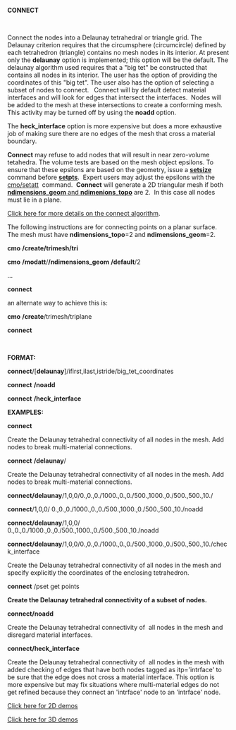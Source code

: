  **CONNECT**

  

  Connect the nodes into a Delaunay tetrahedral or triangle grid. The
  Delaunay criterion requires that the circumsphere (circumcircle)
  defined by each tetrahedron (triangle) contains no mesh nodes in its
  interior. At present only the **delaunay** option is implemented;
  this option will be the default. The delaunay algorithm used
  requires that a "big tet" be constructed that contains all nodes in
  its interior. The user has the option of providing the coordinates
  of this "big tet". The user also has the option of selecting a
  subset of nodes to connect.   Connect will by default detect
  material interfaces and will look for edges that intersect the
  interfaces.  Nodes will be added to the mesh at these intersections
  to create a conforming mesh.  This activity may be turned off by
  using the **noadd** option.

  

  The **heck\_interface** option is more expensive but does a more
  exhaustive job of making sure there are no edges of the mesh that
  cross a material boundary.

  

  **Connect** may refuse to add nodes that will result in near
  zero-volume tetahedra. The volume tests are based on the mesh object
  epsilons. To ensure that these epsilons are based on the geometry,
  issue a
  **[setsize](http://lagrit.lanl.gov/SETSIZE.md)** command
  before **[setpts](http://lagrit.lanl.gov/SETPTS.md)**. 
  Expert users may adjust the epsilons with the 
  [cmo/setatt](http://lagrit.lanl.gov/cmo_setatt.md) 
  command.  **Connect** will generate a 2D triangular mesh if both
  [**ndimensions\_geom** and
  **ndimenions\_topo**](http://lagrit.lanl.gov/meshobject.md)
  are 2.  In this case all nodes must lie in a plane.

  [Click here for more details on the connect
  algorithm](http://lagrit.lanl.gov/connect_notes.md).
 
  The following instructions are for connecting points on a planar
  surface.  The mesh must have **ndimensions\_topo**=2 and
  **ndimensions\_geom**=2.
 
  **cmo** **/create/trimesh/tri**

  **cmo** **/modatt**/**/ndimensions\_geom** **/default**/2

  ...

  **connect**
 
  an alternate way to achieve this is:

  **cmo** **/create**/trimesh/triplane

  **connect**

   

 **FORMAT:**

  **connect**/[**delaunay**]/ifirst,ilast,istride/big\_tet\_coordinates

  **connect** **/noadd**

  **connect** **/heck\_interface**

 **EXAMPLES:**

  **connect**

  Create the Delaunay tetrahedral connectivity of all nodes in the
  mesh. Add nodes to break multi-material connections.

  **connect** **/delaunay**/

  Create the Delaunay tetrahedral connectivity of all nodes in the
  mesh. Add nodes to break multi-material connections.

  **connect/delaunay**/1,0,0/0.,0.,0./1000.,0.,0./500.,1000.,0./500.,500.,10./

  **connect**/1,0,0/ 0.,0.,0./1000.,0.,0./500.,1000.,0./500.,500.,10./noadd

  **connect/delaunay**/1,0,0/ 0.,0.,0./1000.,0.,0./500.,1000.,0./500.,500.,10./noadd

  **connect/delaunay**/1,0,0/0.,0.,0./1000.,0.,0./500.,1000.,0./500.,500.,10./check\_interface

  
  Create the Delaunay tetrahedral connectivity of all nodes in the
  mesh and specify explicitly the coordinates of the enclosing
  tetrahedron. 

  **connect** /pset get points

  
  **Create the Delaunay tetrahedral connectivity of a subset of nodes.**

  

  **connect/noadd**

  Create the Delaunay tetrahedral connectivity of  all nodes in the
  mesh and disregard material interfaces.

  **connect/heck\_interface**

  Create the Delaunay tetrahedral connectivity of  all nodes in the
  mesh with added checking of edges that have both nodes tagged as
  itp='intrface' to be sure that the edge does not cross a material
  interface. This option is more expensive but may fix situations
  where multi-material edges do not get refined because they connect
  an 'intrface' node to an 'intrface' node.


 [Click here for 2D demos](../demos/main_2d_connect.md)

 [Click here for 3D demos](../demos/main_connect.md)
